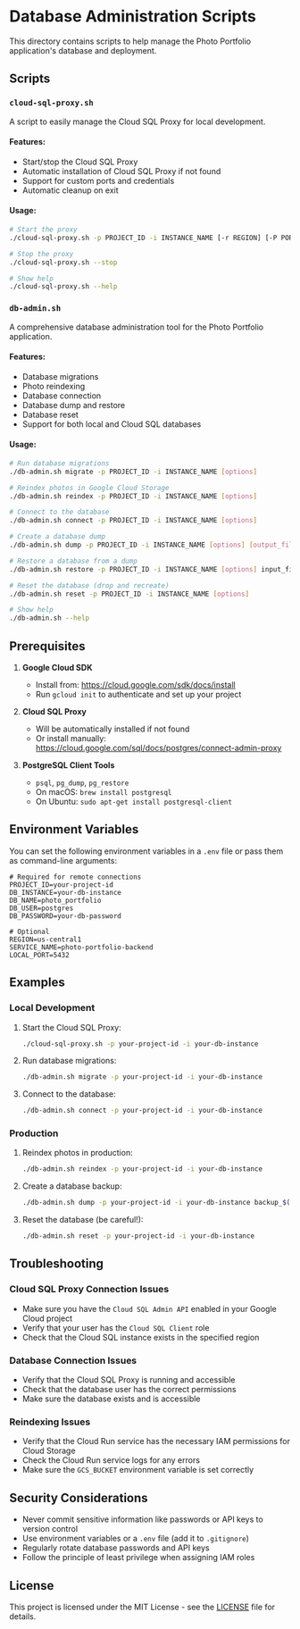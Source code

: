 # Database Administration Scripts

This directory contains scripts to help manage the Photo Portfolio application's database and deployment.

## Scripts

### `cloud-sql-proxy.sh`

A script to easily manage the Cloud SQL Proxy for local development.

#### Features:
- Start/stop the Cloud SQL Proxy
- Automatic installation of Cloud SQL Proxy if not found
- Support for custom ports and credentials
- Automatic cleanup on exit

#### Usage:
```bash
# Start the proxy
./cloud-sql-proxy.sh -p PROJECT_ID -i INSTANCE_NAME [-r REGION] [-P PORT] [-c CREDENTIALS_FILE]

# Stop the proxy
./cloud-sql-proxy.sh --stop

# Show help
./cloud-sql-proxy.sh --help
```

### `db-admin.sh`

A comprehensive database administration tool for the Photo Portfolio application.

#### Features:
- Database migrations
- Photo reindexing
- Database connection
- Database dump and restore
- Database reset
- Support for both local and Cloud SQL databases

#### Usage:
```bash
# Run database migrations
./db-admin.sh migrate -p PROJECT_ID -i INSTANCE_NAME [options]

# Reindex photos in Google Cloud Storage
./db-admin.sh reindex -p PROJECT_ID -i INSTANCE_NAME [options]

# Connect to the database
./db-admin.sh connect -p PROJECT_ID -i INSTANCE_NAME [options]

# Create a database dump
./db-admin.sh dump -p PROJECT_ID -i INSTANCE_NAME [options] [output_file]

# Restore a database from a dump
./db-admin.sh restore -p PROJECT_ID -i INSTANCE_NAME [options] input_file

# Reset the database (drop and recreate)
./db-admin.sh reset -p PROJECT_ID -i INSTANCE_NAME [options]

# Show help
./db-admin.sh --help
```

## Prerequisites

1. **Google Cloud SDK**
   - Install from: https://cloud.google.com/sdk/docs/install
   - Run `gcloud init` to authenticate and set up your project

2. **Cloud SQL Proxy**
   - Will be automatically installed if not found
   - Or install manually: https://cloud.google.com/sql/docs/postgres/connect-admin-proxy

3. **PostgreSQL Client Tools**
   - `psql`, `pg_dump`, `pg_restore`
   - On macOS: `brew install postgresql`
   - On Ubuntu: `sudo apt-get install postgresql-client`

## Environment Variables

You can set the following environment variables in a `.env` file or pass them as command-line arguments:

```
# Required for remote connections
PROJECT_ID=your-project-id
DB_INSTANCE=your-db-instance
DB_NAME=photo_portfolio
DB_USER=postgres
DB_PASSWORD=your-db-password

# Optional
REGION=us-central1
SERVICE_NAME=photo-portfolio-backend
LOCAL_PORT=5432
```

## Examples

### Local Development

1. Start the Cloud SQL Proxy:
   ```bash
   ./cloud-sql-proxy.sh -p your-project-id -i your-db-instance
   ```

2. Run database migrations:
   ```bash
   ./db-admin.sh migrate -p your-project-id -i your-db-instance
   ```

3. Connect to the database:
   ```bash
   ./db-admin.sh connect -p your-project-id -i your-db-instance
   ```

### Production

1. Reindex photos in production:
   ```bash
   ./db-admin.sh reindex -p your-project-id -i your-db-instance
   ```

2. Create a database backup:
   ```bash
   ./db-admin.sh dump -p your-project-id -i your-db-instance backup_$(date +%Y%m%d).sql
   ```

3. Reset the database (be careful!):
   ```bash
   ./db-admin.sh reset -p your-project-id -i your-db-instance
   ```

## Troubleshooting

### Cloud SQL Proxy Connection Issues
- Make sure you have the `Cloud SQL Admin API` enabled in your Google Cloud project
- Verify that your user has the `Cloud SQL Client` role
- Check that the Cloud SQL instance exists in the specified region

### Database Connection Issues
- Verify that the Cloud SQL Proxy is running and accessible
- Check that the database user has the correct permissions
- Make sure the database exists and is accessible

### Reindexing Issues
- Verify that the Cloud Run service has the necessary IAM permissions for Cloud Storage
- Check the Cloud Run service logs for any errors
- Make sure the `GCS_BUCKET` environment variable is set correctly

## Security Considerations

- Never commit sensitive information like passwords or API keys to version control
- Use environment variables or a `.env` file (add it to `.gitignore`)
- Regularly rotate database passwords and API keys
- Follow the principle of least privilege when assigning IAM roles

## License

This project is licensed under the MIT License - see the [LICENSE](LICENSE) file for details.
